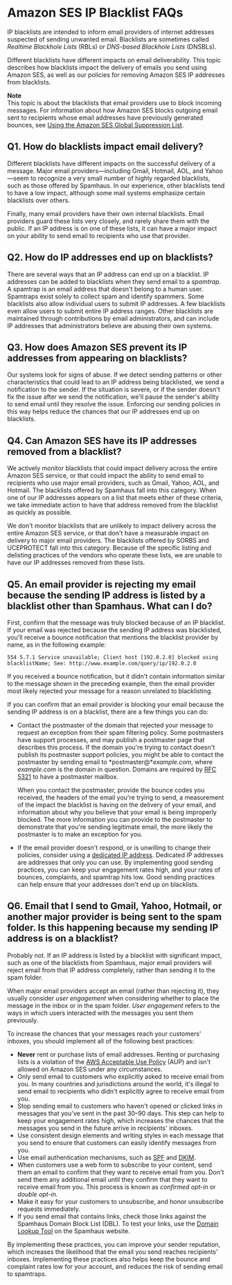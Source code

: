 # Amazon SES IP Blacklist FAQs<a name="faqs-blacklists"></a>

IP blacklists are intended to inform email providers of internet addresses suspected of sending unwanted email\. Blacklists are sometimes called *Realtime Blackhole Lists* \(RBLs\) or *DNS\-based Blackhole Lists* \(DNSBLs\)\.

Different blacklists have different impacts on email deliverability\. This topic describes how blacklists impact the delivery of emails you send using Amazon SES, as well as our policies for removing Amazon SES IP addresses from blacklists\.

**Note**  
This topic is about the blacklists that email providers use to block incoming messages\. For information about how Amazon SES blocks outgoing email sent to recipients whose email addresses have previously generated bounces, see [Using the Amazon SES Global Suppression List](sending-email-global-suppression-list.md)\.

## Q1\. How do blacklists impact email delivery?<a name="bl-q1"></a>

Different blacklists have different impacts on the successful delivery of a message\. Major email providers—including Gmail, Hotmail, AOL, and Yahoo—seem to recognize a very small number of highly regarded blacklists, such as those offered by Spamhaus\. In our experience, other blacklists tend to have a low impact, although some mail systems emphasize certain blacklists over others\.

Finally, many email providers have their own internal blacklists\. Email providers guard these lists very closely, and rarely share them with the public\. If an IP address is on one of these lists, it can have a major impact on your ability to send email to recipients who use that provider\.

## Q2\. How do IP addresses end up on blacklists?<a name="bl-q2"></a>

There are several ways that an IP address can end up on a blacklist\. IP addresses can be added to blacklists when they send email to a *spamtrap*\. A spamtrap is an email address that doesn't belong to a human user\. Spamtraps exist solely to collect spam and identify spammers\. Some blacklists also allow individual users to submit IP addresses\. A few blacklists even allow users to submit entire IP address ranges\. Other blacklists are maintained through contributions by email administrators, and can include IP addresses that administrators believe are abusing their own systems\.

## Q3\. How does Amazon SES prevent its IP addresses from appearing on blacklists?<a name="bl-q3"></a>

Our systems look for signs of abuse\. If we detect sending patterns or other characteristics that could lead to an IP address being blacklisted, we send a notification to the sender\. If the situation is severe, or if the sender doesn't fix the issue after we send the notification, we'll pause the sender's ability to send email until they resolve the issue\. Enforcing our sending policies in this way helps reduce the chances that our IP addresses end up on blacklists\.

## Q4\. Can Amazon SES have its IP addresses removed from a blacklist?<a name="bl-q4"></a>

We actively monitor blacklists that could impact delivery across the entire Amazon SES service, or that could impact the ability to send email to recipients who use major email providers, such as Gmail, Yahoo, AOL, and Hotmail\. The blacklists offered by Spamhaus fall into this category\. When one of our IP addresses appears on a list that meets either of these criteria, we take immediate action to have that address removed from the blacklist as quickly as possible\.

We don't monitor blacklists that are unlikely to impact delivery across the entire Amazon SES service, or that don't have a measurable impact on delivery to major email providers\. The blacklists offered by SORBS and UCEPROTECT fall into this category\. Because of the specific listing and delisting practices of the vendors who operate these lists, we are unable to have our IP addresses removed from these lists\.

## Q5\. An email provider is rejecting my email because the sending IP address is listed by a blacklist other than Spamhaus\. What can I do?<a name="bl-q5"></a>

First, confirm that the message was truly blocked because of an IP blacklist\. If your email was rejected because the sending IP address was blacklisted, you'll receive a bounce notification that mentions the blacklist provider by name, as in the following example:

```
554 5.7.1 Service unavailable; Client host [192.0.2.0] blocked using blacklistName; See: http://www.example.com/query/ip/192.0.2.0
```

If you received a bounce notification, but it didn't contain information similar to the message shown in the preceding example, then the email provider most likely rejected your message for a reason unrelated to blacklisting\.

If you can confirm that an email provider is blocking your email because the sending IP address is on a blacklist, there are a few things you can do:
+ Contact the postmaster of the domain that rejected your message to request an exception from their spam filtering policy\. Some postmasters have support processes, and may publish a postmaster page that describes this process\. If the domain you're trying to contact doesn't publish its postmaster support policies, you might be able to contact the postmaster by sending email to *postmaster@**example\.com*, where *example\.com* is the domain in question\. Domains are required by [RFC 5321](https://tools.ietf.org/html/rfc5321) to have a postmaster mailbox\. 

  When you contact the postmaster, provide the bounce codes you received, the headers of the email you're trying to send, a measurement of the impact the blacklist is having on the delivery of your email, and information about why you believe that your email is being improperly blocked\. The more information you can provide to the postmaster to demonstrate that you're sending legitimate email, the more likely the postmaster is to make an exception for you\.
+ If the email provider doesn't respond, or is unwilling to change their policies, consider using a [dedicated IP address](dedicated-ip.md)\. Dedicated IP addresses are addresses that only you can use\. By implementing good sending practices, you can keep your engagement rates high, and your rates of bounces, complaints, and spamtrap hits low\. Good sending practices can help ensure that your addresses don't end up on blacklists\.

## Q6\. Email that I send to Gmail, Yahoo, Hotmail, or another major provider is being sent to the spam folder\. Is this happening because my sending IP address is on a blacklist?<a name="bl-q6"></a>

Probably not\. If an IP address is listed by a blacklist with significant impact, such as one of the blacklists from Spamhaus, major email providers will reject email from that IP address completely, rather than sending it to the spam folder\.

When major email providers accept an email \(rather than rejecting it\), they usually consider *user engagement* when considering whether to place the message in the inbox or in the spam folder\. *User engagement* refers to the ways in which users interacted with the messages you sent them previously\.

To increase the chances that your messages reach your customers' inboxes, you should implement all of the following best practices:
+ **Never** rent or purchase lists of email addresses\. Renting or purchasing lists is a violation of the [AWS Acceptable Use Policy](https://aws.amazon.com/aup) \(AUP\) and isn't allowed on Amazon SES under any circumstances\.
+ Only send email to customers who explicitly asked to receive email from you\. In many countries and jurisdictions around the world, it's illegal to send email to recipients who didn't explicitly agree to receive email from you\. 
+ Stop sending email to customers who haven't opened or clicked links in messages that you've sent in the past 30–90 days\. This step can help to keep your engagement rates high, which increases the chances that the messages you send in the future arrive in recipients' inboxes\.
+ Use consistent design elements and writing styles in each message that you send to ensure that customers can easily identify messages from you\.
+ Use email authentication mechanisms, such as [SPF](send-email-authentication-spf.md) and [DKIM](send-email-authentication-dkim.md)\.
+ When customers use a web form to subscribe to your content, send them an email to confirm that they want to receive email from you\. Don't send them any additional email until they confirm that they want to receive email from you\. This process is known as *confirmed opt\-in* or *double opt\-in*\.
+ Make it easy for your customers to unsubscribe, and honor unsubscribe requests immediately\.
+ If you send email that contains links, check those links against the Spamhaus Domain Block List \(DBL\)\. To test your links, use the [Domain Lookup Tool](https://www.spamhaus.org/lookup/) on the Spamhaus website\.

By implementing these practices, you can improve your sender reputation, which increases the likelihood that the email you send reaches recipients' inboxes\. Implementing these practices also helps keep the bounce and complaint rates low for your account, and reduces the risk of sending email to spamtraps\.